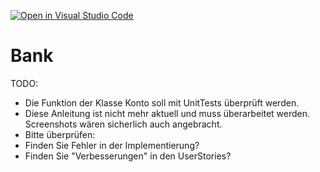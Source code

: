 [![Open in Visual Studio Code](https://classroom.github.com/assets/open-in-vscode-718a45dd9cf7e7f842a935f5ebbe5719a5e09af4491e668f4dbf3b35d5cca122.svg)](https://classroom.github.com/online_ide?assignment_repo_id=12000376&assignment_repo_type=AssignmentRepo)
# Bank

TODO:
- Die Funktion der Klasse Konto soll mit UnitTests überprüft werden.
- Diese Anleitung ist nicht mehr aktuell und muss überarbeitet werden. Screenshots wären sicherlich auch angebracht.
- Bitte überprüfen:
- Finden Sie Fehler in der Implementierung?
- Finden Sie "Verbesserungen" in den UserStories?
